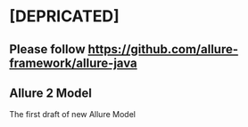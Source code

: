 # [DEPRICATED]
## Please follow https://github.com/allure-framework/allure-java

## Allure 2 Model

The first draft of new Allure Model
